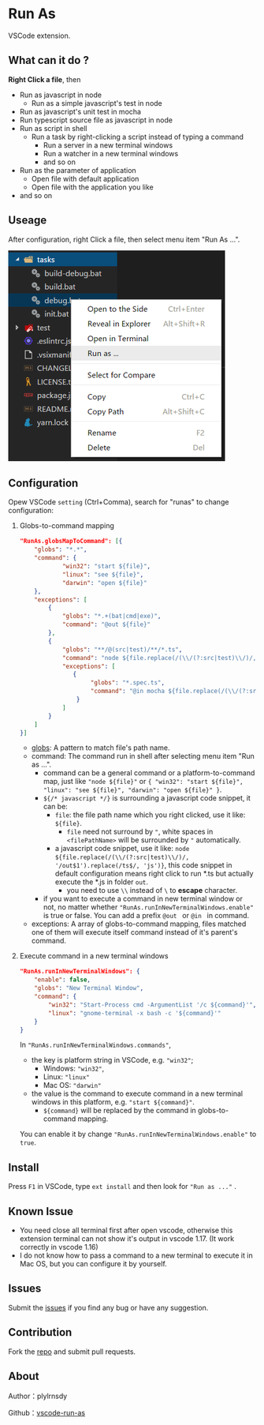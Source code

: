 # Run As

VSCode extension.

## What can it do ?

**Right Click a file**, then
- Run as javascript in node
  - Run as a simple javascript's test in node
- Run as javascript's unit test in mocha
- Run typescript source file as javascript in node
- Run as script in shell
  - Run a task by right-clicking a script instead of typing a command
    - Run a server in a new terminal windows
    - Run a watcher in a new terminal windows
    - and so on
- Run as the parameter of application
  - Open file with default application
  - Open file with the application you like
- and so on

## Useage

After configuration, right Click a file, then select menu item "Run As ...".

![preview](./images/preview.png)

## Configuration

Opew VSCode `setting` (Ctrl+Comma), search for "runas" to change configuration:

1. Globs-to-command mapping

    ```json
    "RunAs.globsMapToCommand": [{
        "globs": "*.*",
        "command": {
                "win32": "start ${file}",
                "linux": "see ${file}",
                "darwin": "open ${file}"
        },
        "exceptions": [
            {
                "globs": "*.+(bat|cmd|exe)",
                "command": "@out ${file}"
            },
            {
                "globs": "**/@(src|test)/**/*.ts",
                "command": "node ${file.replace(/(\\/(?:src|test)\\/)/, '/out$1').replace(/ts$/, 'js')}",
                "exceptions": [
                   {
                        "globs": "*.spec.ts",
                        "command": "@in mocha ${file.replace(/(\\/(?:src|test)\\/)/, '/out$1').replace(/ts$/, 'js')}"
                    }
                ]
            }
        ]
    }]
    ```

    - [globs](https://github.com/isaacs/node-glob): A pattern to match file's path name.
    - command: The command run in shell after selecting menu item "Run as ...".
      - command can be a general command or a platform-to-command map, just like `"node ${file}"` or `{ "win32": "start ${file}", "linux": "see ${file}", "darwin": "open ${file}" }`.
      - `${/* javascript */}` is surrounding a javascript code snippet, it can be:
        - `file`: the file path name which you right clicked, use it like: `${file}`.
            - `file` need not surround by `"`, white spaces in `<filePathName>` will be surrounded by `"` automatically.
        - a javascript code snippet, use it like: `node ${file.replace(/(\\/(?:src|test)\\/)/, '/out$1').replace(/ts$/, 'js')}`, this code snippet in default configuration means right click to run *.ts but actually execute the *.js in folder `out`.
          - you need to use `\\` instead of `\` to **escape** character.
      - if you want to execute a command in new terminal window or not, no matter whether `"RunAs.runInNewTerminalWindows.enable"` is true or false. You can add a prefix `@out ` or `@in ` in command.
    - exceptions: A array of globs-to-command mapping, files matched one of them will execute itself command instead of it's parent's command.

2. Execute command in a new terminal windows

    ```json
    "RunAs.runInNewTerminalWindows": {
        "enable": false,
        "globs": "New Terminal Window",
        "command": {
            "win32": "Start-Process cmd -ArgumentList '/c ${command}'",
            "linux": "gnome-terminal -x bash -c '${command}'"
        }
    }
    ```

    In `"RunAs.runInNewTerminalWindows.commands"`,
    - the key is platform string in VSCode, e.g. `"win32"`;
        - Windows: `"win32"`,
        - Linux: `"linux"`
        - Mac OS: `"darwin"`
    - the value is the command to execute command in a new terminal windows in this platform, e.g. `"start ${command}"`.
        - `${command}` will be replaced by the command in globs-to-command mapping.

    You can enable it by change `"RunAs.runInNewTerminalWindows.enable"` to `true`.

## Install

Press `F1` in VSCode, type `ext install` and then look for `"Run as ..."` .

## Known Issue

- You need close all terminal first after open vscode, otherwise this extension terminal can not show it's output in vscode 1.17. (It work correctly in vscode 1.16)
- I do not know how to pass a command to a new terminal to execute it in Mac OS, but you can configure it by yourself.

## Issues

Submit the [issues](https://github.com/plylrnsdy/vscode-run-as/issues) if you find any bug or have any suggestion.

## Contribution

Fork the [repo](https://github.com/plylrnsdy/vscode-run-as) and submit pull requests.

## About

Author：plylrnsdy

Github：[vscode-run-as](https://github.com/plylrnsdy/vscode-run-as)